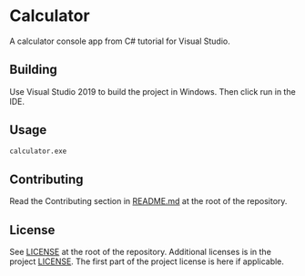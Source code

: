 # Calculator

A calculator console app from C# tutorial for Visual Studio.

## Building

Use Visual Studio 2019 to build the project in Windows. Then click run in the
IDE.

## Usage

```bash
calculator.exe
```

## Contributing

Read the Contributing section in [README.md](../../README.md) at the root of the
repository.

## License

See [LICENSE](../../LICENSE) at the root of the repository. Additional licenses
is in the project [LICENSE](./LICENSE).
The first part of the project license is here if applicable.
